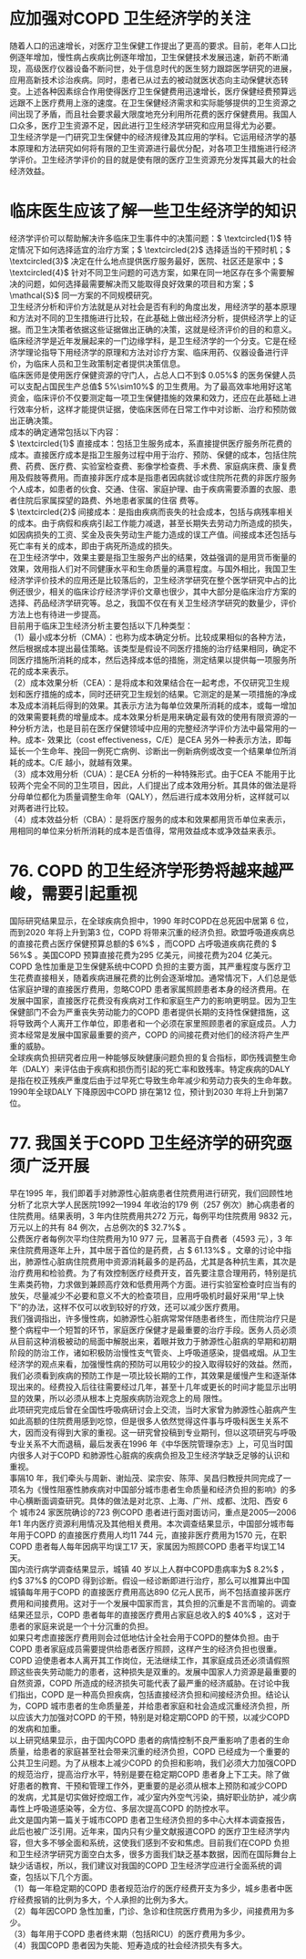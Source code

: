 # 应加强对COPD 卫生经济学的关注  
随着人口的迅速增长，对医疗卫生保健工作提出了更高的要求。目前，老年人口比例逐年增加，慢性病占疾病比例逐年增加，卫生保健技术发展迅速，新药不断涌现，高级医疗仪器设备不断问世，处于信息时代的医生努力跟踪医学研究的进展，应用高新技术诊治疾病。同时，患者已从过去的被动就医状态向主动保健状态转变。上述各种因素综合作用使得医疗卫生保健费用迅速增长，医疗保健经费预算远远跟不上医疗费用上涨的速度。在卫生保健经济需求和实际能够提供的卫生资源之间出现了矛盾，而且社会要求最大限度地充分利用所花费的医疗保健费用。我国人口众多，医疗卫生资源不足，因此进行卫生经济学研究和应用显得尤为必要。  
卫生经济学是一门研究卫生保健中的经济规律及其应用的学科。它运用经济学的基本原理和方法研究如何将有限的卫生资源进行最优分配，对各项卫生措施进行经济学评价。卫生经济学评价的目的就是使有限的医疗卫生资源充分发挥其最大的社会经济效益。  
#  临床医生应该了解一些卫生经济学的知识  
经济学评价可以帮助解决许多临床卫生事件中的决策问题：$ \textcircled{1}$    特定情况下如何选择适宜的治疗方案；$ \textcircled{2}$    选择适当的干预时机；$ \textcircled{3}$    决定在什么地点提供医疗服务最好，医院、社区还是家中；$ \textcircled{4}$    针对不同卫生问题的可选方案，如果在同一地区存在多个需要解决的问题，如何选择最需要解决而又能取得良好效果的项目和方案；$ \mathcal{S}$    同一方案的不同规模研究。  
卫生经济分析和评价方法就是从对社会是否有利的角度出发，用经济学的基本原理和方法对不同的卫生措施进行比较，在此基础上做出经济分析，提供经济学上的证据。而卫生决策者依据这些证据做出正确的决策，这就是经济评价的目的和意义。  
临床经济学是近年发展起来的一门边缘学科，是卫生经济学的一个分支。它是在经济学理论指导下用经济学的原理和方法对诊疗方案、临床用药、仪器设备进行评价，为临床人员和卫生政策制定者提供决策信息。  
临床医师是使用医疗保健资源的守门人，占总人口不到$ 0.05\%$  的医务保健人员可以支配占国民生产总值$ 5\%\sim10\%$  的卫生费用。为了最高效率地用好这笔资金，临床评价不仅要测定每一项卫生保健措施的效果和效力，还应在此基础上进行效率分析，这样才能提供证据，使临床医师在日常工作中对诊断、治疗和预防做出正确决策。  
成本的确定通常包括以下内容：  
$ \textcircled{1}$    直接成本：包括卫生服务成本，系直接提供医疗服务所花费的成本。直接医疗成本是指卫生服务过程中用于治疗、预防、保健的成本，包括住院费、药费、医疗费、实验室检查费、影像学检查费、手术费、家庭病床费、康复费用及假肢等费用。而直接非医疗成本是指患者因病就诊或住院所花费的非医疗服务个人成本，如患者的伙食、交通、住宿、家庭护理、由于疾病需要添置的衣服、患者住院后家属探望的路费、外地患者家属的住宿 费等。  
$ \textcircled{2}$    间接成本：是指由疾病而丧失的社会成本，包括与病残率相关的成本。由于病假和疾病引起工作能力减退，甚至长期失去劳动力所造成的损失，如因病损失的工资、奖金及丧失劳动生产能力造成的误工产值。间接成本还包括与死亡率有关的成本，即由于病死所造成的损失。  
在卫生经济学中，效果主要是指卫生服务产出的结果，效益强调的是用货币衡量的效果，效用指人们对不同健康水平和生命质量的满意程度。与国外相比，我国卫生经济学评价技术的应用还是比较落后的，卫生经济学研究在整个医学研究中占的比例还很少，相关的临床诊疗经济学评价文章也很少，其中大部分是临床治疗方案的选择、药品经济学研究等。总之，我国不仅在有关卫生经济学研究的数量少，评价方法上也有待进一步提高。  
目前用于临床卫生经济分析主要包括以下几种类型：  
（1）最小成本分析（CMA）：也称为成本确定分析。比较成果相似的各种方法，然后根据成本提出最佳策略。该类型是假设不同医疗措施的治疗结果相同，确定不同医疗措施所消耗的成本，然后选择成本低的措施，测定结果以提供每一项服务所花的成本来表示。  
（2）成本效果分析（CEA）：是将成本和效果结合在一起考虑，不仅研究卫生规划和医疗措施的成本，同时还研究卫生规划的结果。它测定的是某一项措施的净成本及成本消耗后得到的效果。其表示方法为每单位效果所消耗的成本，或每一增加的效果需要耗费的增量成本。成本效果分析是用来确定最有效的使用有限资源的一种分析方法，也是目前在医疗保健领域中应用的完整经济学评价方法中最常用的一种。成本- 效果比（cost effectiveness，C/E）是CEA 另外一种表示方法，即每延长一个生命年、挽回一例死亡病例、诊断出一例新病例或改变一个结果单位所消耗的成本。C/E 越小，就越有效果。  
（3）成本效用分析（CUA）：是CEA 分析的一种特殊形式。由于CEA 不能用于比较两个完全不同的卫生项目，因此，人们提出了成本效用分析。其具体的做法是将分母单位都化为质量调整生命年（QALY），然后进行成本效用分析，这样就可以对两者进行比较。  
（4）成本效益分析（CBA）：是将医疗服务的成本和效果都用货币单位来表示，用相同的单位来分析所消耗的成本是否值得，常用效益成本或净效益来表示。  
# 76. COPD 的卫生经济学形势将越来越严峻，需要引起重视  
国际研究结果显示，在全球疾病负担中，1990 年时COPD在总死因中居第 6 位，而到2020 年将上升到第3 位，COPD 将带来沉重的经济负担。欧盟呼吸道疾病总的直接花费占医疗保健预算总额的$ 6\%$ ，而COPD 占呼吸道疾病花费的 $ 56\%$ 。美国COPD 预算直接花费为295 亿美元，间接花费为204 亿美元。  
COPD 急性加重是卫生保健系统中COPD 负担的主要方面，其严重程度与医疗卫生花费直接相关，随着疾病进展花费的比例会逐渐增加。通常情况下，人们总是低估家庭护理的直接医疗费用，忽略COPD 患者家属照顾患者本身的经济费用。在发展中国家，直接医疗花费没有疾病对工作和家庭生产力的影响更明显。因为卫生保健部门不会为严重丧失劳动能力的COPD 患者提供长期的支持性保健措施，这将导致两个人离开工作单位，即患者和一个必须在家里照顾患者的家庭成员。人力资本经常是发展中国家最重要的资产，COPD 的间接花费对他们的经济将产生严重的威胁。  
全球疾病负担研究者应用一种能够反映健康问题负担的复合指标，即伤残调整生命年（DALY）来评估由于疾病和损伤而引起的死亡率和致残率。特定疾病的DALY 是指在校正残疾严重度后由于过早死亡导致生命年减少和劳动力丧失的生命年数。1990年全球DALY 下降原因中COPD 排在第12 位，预计到2030 年将上升到第7 位。  
# 77. 我国关于COPD 卫生经济学的研究亟须广泛开展  
早在1995 年，我们即着手对肺源性心脏病患者住院费用进行研究，我们回顾性地分析了北京大学人民医院1992—1994 年收治的179 例（257 例次）肺心病患者的住院费用。结果表明，3 年内住院费用共272 万元，每例平均住院费用 9832 元，万元以上的共有 84 例次，占总例次的$ 32.7\%$ 。  
公费医疗者每例次平均住院费用为10 977 元，显著高于自费者（4593 元），3 年来住院费用逐年上升，其中居于首位的是药费，占 $ 61.13\%$ 。文章的讨论中指出，肺源性心脏病住院费用中资源消耗最多的是药品，尤其是各种抗生素，其次是治疗费用和检验费。为了有效控制医疗经费开支，首先要注意合理用药，特别是抗生素类药物，力求做到兼顾高疗效和低费用两个方面。进行实验室检查时应当有的放矢，尽量减少不必要和意义不大的检查项目，应用呼吸机时最好采用“早上快下”的办法，这样不仅可以收到较好的疗效，还可以减少医疗费用。  
我们强调指出，许多慢性病，如肺源性心脏病常常伴随患者终生，而住院治疗只是整个病程中一个短暂的环节，家庭医疗保健才是最重要的治疗手段。医务人员必须从目前这种消极被动的局面中解脱出来，着眼并致力于肺源性心脏病的早期和初期阶段的防治工作，诸如积极防治慢性支气管炎、上呼吸道感染，提倡戒烟。从卫生经济学的观点来看，加强慢性病的预防可以用较少的投入取得较好的效益。然而，我们必须看到疾病的预防工作是一项比较长期的工作，其效果是缓慢产生和逐渐体现出来的。经费投入后往往需要经过几年，甚至十几年或更长的时间才能显示出明显的效果，所以必须从根本上克服疾病防治观念上的局 限性。  
此项研究完成后曾在全国性呼吸病研讨会上交流，当时大家曾为肺源性心脏病产生如此高额的住院费用感到吃惊，但是很多人依然觉得这件事与呼吸科医生关系不大，因而没有得到大家的重视。这一研究曾投稿到专业期刊，但以这项研究与呼吸专业关系不大而退稿，最后发表在1996 年《中华医院管理杂志》上，可见当时国内很多人对于COPD 和肺源性心脏病的疾病负担及卫生经济学缺乏足够的认识和重视。  
事隔10 年，我们牵头与周新、谢灿茂、梁宗安、陈萍、吴昌归教授共同完成了一项名为《慢性阻塞性肺疾病对中国部分城市患者生命质量和经济负担的影响》的多中心横断面调查研究。具体的做法是对北京、上海、广州、成都、沈阳、西安 6  个 城市24 家医院确诊的723 例COPD 患者进行面对面访问，重点是2005—2006 年1 年内医疗资源利用情况及其他相关费用。本次调查结果显示，中国部分城市每年用于COPD 的直接医疗费用人均11 744 元，直接非医疗费用为1570 元，在职COPD 患者每人每年因病平均误工17 天，家属因为照顾COPD 患者平均误工14 天。  
国内流行病学调查结果显示，城镇 40 岁以上人群中COPD患病率为$ 8.2\%$ ，约$ 37\%$  的COPD 得到诊断。假设一经诊断即进行治疗，那么可以推算出中国城镇每年用于COPD 的直接医疗费用高达890 亿元人民币，尚不包括直接非医疗费用和间接费用。这对于一个发展中国家而言，其负担的沉重是不言而喻的。调查结果还显示，COPD 患者每年的直接医疗费用占家庭总收入的$ 40\%$ ，这对于患者的家庭来说是一个十分沉重的负担。  
如果只考虑直接医疗费用则会过低地估计全社会用于COPD的整体负担。由于COPD 患者家庭成员需要提供给患者医疗照顾，这样产生的经济负担也很重。COPD 迫使患者本人离开其工作岗位，无法继续工作，其家庭成员还必须请假照顾这些丧失劳动能力的患者，这种损失是双重的。发展中国家人力资源是最重要的自然资源，COPD 所造成的经济损失可能代表了最严重的经济威胁。在讨论中我们指出，COPD 是一种高负担疾病，包括直接经济负担和间接经济负担。结论认为，COPD 城市患者的生命质量差，并给患者家庭和社会造成沉重经济负担，所以应该大力加强对COPD 的干预，特别是对稳定期COPD 的干预，以减少COPD 的发病和加重。  
以上研究结果显示，由于国内COPD 患者的病情控制不良严重影响了患者的生命质量，给患者的家庭甚至社会带来沉重的经济负担，COPD 已经成为一个重要的公共卫生问题。为了从根本上减少COPD 的负担和影响，我们必须大力加强COPD 的规范治疗，提高治疗水平，特别是要在稳定期COPD 患者身上下工夫。除了做好患者的教育、干预和管理工作外，更重要的是必须从根本上预防和减少COPD 的发病，尤其是切实做好控烟工作，减少室内外空气污染，搞好职业防护，减少病毒性上呼吸道感染等，全方位、多层次提高COPD 的防控水平。  
此文是国内第一篇关于城市COPD 患者卫生经济负担的多中心大样本调查报告，此后也被广泛引用。近年来，国内只有少量文献报道COPD 的医疗卫生经济学内容，但大多不够全面和系统，这使我们感到不安和焦虑。目前我们在COPD 负担和卫生经济学研究方面空白太多，很多方面我们缺乏基本数据，因而在国际舞台上缺少话语权，所以，我们建议对我国的COPD 卫生经济学应进行全面系统的调查，包括以下几个方面。  
（1）每一年稳定期的COPD 患者规范治疗的医疗经费开支为多少，城乡患者中医疗经费报销的比例为多大，个人承担的比例为多大。  
（2）每年因COPD 急性加重，门诊、急诊和住院医疗费用为多少，间接费用为多少。  
（3）每年用于COPD 患者终末期（包括RICU）的医疗费用为多少。  
（4）我国COPD 患者因为失能、短寿造成的社会经济损失有多大。  
